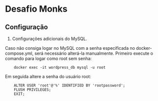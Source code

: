 # Desafio Monks

## Configuração

1. Configurações adicionais do MySQL.

Caso não consiga logar no MySQL com a senha especificada no docker-compose.yml, será necessário alterá-la manualmente.
Primeiro execute o comando para logar como root sem senha:

```
    docker exec -it wordpress_db mysql -u root
```

Em seguida altere a senha do usuário root:

```
    ALTER USER 'root'@'%' IDENTIFIED BY 'rootpassword';
    FLUSH PRIVILEGES;
    EXIT;
```
